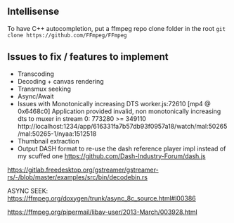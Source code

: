 ## Intellisense 
To have C++ autocompletion, put a ffmpeg repo clone folder in the root
`git clone https://github.com/FFmpeg/FFmpeg`



## Issues to fix / features to implement

- Transcoding
- Decoding + canvas rendering
- Transmux seeking
- Async/Await
- Issues with Monotonically increasing DTS
    worker.js:72610 [mp4 @ 0x6468c0] Application provided invalid, non monotonically increasing dts to muxer in stream 0: 773280 >= 349110
    http://localhost:1234/app/616331fa7b57db93f0957a18/watch/mal:50265/mal:50265-1/nyaa:1512518
- Thumbnail extraction
- Output DASH format to re-use the dash reference player impl instead of my scuffed one https://github.com/Dash-Industry-Forum/dash.js

https://gitlab.freedesktop.org/gstreamer/gstreamer-rs/-/blob/master/examples/src/bin/decodebin.rs

ASYNC SEEK:
https://ffmpeg.org/doxygen/trunk/async_8c_source.html#l00386


https://ffmpeg.org/pipermail/libav-user/2013-March/003928.html
